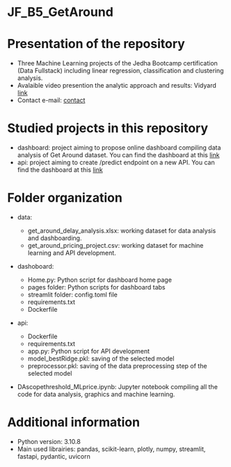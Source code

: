 # JF_B5_GetAround

# Presentation of the repository
- Three Machine Learning projects of the Jedha Bootcamp certification (Data Fullstack) including linear regression, classification and clustering analysis.
- Avalaible video presention the analytic approach and results: Vidyard [link](https://share.vidyard.com/watch/Zn9CGMy66me9zVaf5SB6jZ?)
- Contact e-mail: [contact](noyer.estelle@gmail.com)

# Studied projects in this repository
- dashboard: project aiming to propose online dashboard compiling data analysis of Get Around dataset. You can find the dashboard at this [link](https://getaround23.herokuapp.com/)
- api: project aiming to create /predict endpoint on a new API. You can find the dashboard at this [link](https://getaround23fastapi.herokuapp.com/docs)

# Folder organization
- data:
    - get_around_delay_analysis.xlsx: working dataset for data analysis and dashboarding.
    - get_around_pricing_project.csv: working dataset for machine learning and API development.

- dashoboard:
    - Home.py: Python script for dashboard home page
    - pages folder: Python scripts for dashboard tabs
    - streamlit folder: config.toml file
    - requirements.txt
    - Dockerfile

- api:
    - Dockerfile
    - requirements.txt
    - app.py: Python script for API development
    - model_bestRidge.pkl: saving of the selected model
    - preprocessor.pkl: saving of the data preprocessing step of the selected model

- DAscopethreshold_MLprice.ipynb: Jupyter notebook compiling all the code for data analysis, graphics and machine learning.

# Additional information
- Python version: 3.10.8
- Main used librairies: pandas, scikit-learn, plotly, numpy, streamlit, fastapi, pydantic, uvicorn